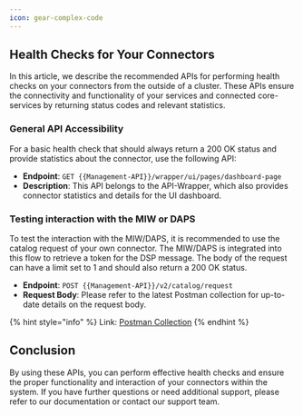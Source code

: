 ```yaml
---
icon: gear-complex-code
---
```


## Health Checks for Your Connectors

In this article, we describe the recommended APIs for performing health checks on your connectors from the outside of a cluster. These APIs ensure the connectivity and functionality of your services and connected core-services by returning status codes and relevant statistics.

### General API Accessibility

For a basic health check that should always return a 200 OK status and provide statistics about the connector, use the following API:

- **Endpoint**: `GET {{Management-API}}/wrapper/ui/pages/dashboard-page`
- **Description**: This API belongs to the API-Wrapper, which also provides connector statistics and details for the UI dashboard.

### Testing interaction with the MIW or DAPS

To test the interaction with the MIW/DAPS, it is recommended to use the catalog request of your own connector. The MIW/DAPS is integrated into this flow to retrieve a token for the DSP message. The body of the request can have a limit set to 1 and should also return a 200 OK status.

- **Endpoint**: `POST {{Management-API}}/v2/catalog/request`
- **Request Body**: Please refer to the latest Postman collection for up-to-date details on the request body.

{% hint style="info" %} 
Link: <a href="https://github.com/sovity/edc-ce/blob/main/docs/api/postman_collection.json">Postman Collection</a>
{% endhint %}

## Conclusion

By using these APIs, you can perform effective health checks and ensure the proper functionality and interaction of your connectors within the system. If you have further questions or need additional support, please refer to our documentation or contact our support team.
